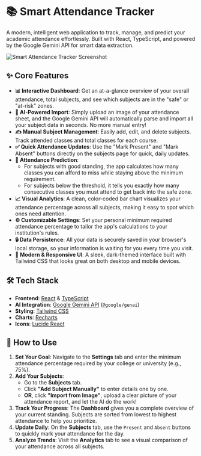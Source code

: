 # 📚 Smart Attendance Tracker

A modern, intelligent web application to track, manage, and predict your academic attendance effortlessly. Built with React, TypeScript, and powered by the Google Gemini API for smart data extraction.

![Smart Attendance Tracker Screenshot](https://storage.googleapis.com/aistudio-o-codegen-corp-public-assets/readme-images/attendance-tracker.png)

## ✨ Core Features

- **📊 Interactive Dashboard**: Get an at-a-glance overview of your overall attendance, total subjects, and see which subjects are in the "safe" or "at-risk" zones.
- **🧠 AI-Powered Import**: Simply upload an image of your attendance sheet, and the Google Gemini API will automatically parse and import all your subject data in seconds. No more manual entry!
- **✍️ Manual Subject Management**: Easily add, edit, and delete subjects. Track attended classes and total classes for each course.
- **✅ Quick Attendance Updates**: Use the "Mark Present" and "Mark Absent" buttons directly on the subjects page for quick, daily updates.
- **🔮 Attendance Prediction**:
    - For subjects with good standing, the app calculates how many classes you can afford to miss while staying above the minimum requirement.
    - For subjects below the threshold, it tells you exactly how many consecutive classes you must attend to get back into the safe zone.
- **📈 Visual Analytics**: A clean, color-coded bar chart visualizes your attendance percentage across all subjects, making it easy to spot which ones need attention.
- **⚙️ Customizable Settings**: Set your personal minimum required attendance percentage to tailor the app's calculations to your institution's rules.
- **🔒 Data Persistence**: All your data is securely saved in your browser's local storage, so your information is waiting for you every time you visit.
- **🎨 Modern & Responsive UI**: A sleek, dark-themed interface built with Tailwind CSS that looks great on both desktop and mobile devices.

## 🛠️ Tech Stack

- **Frontend**: [React](https://reactjs.org/) & [TypeScript](https://www.typescriptlang.org/)
- **AI Integration**: [Google Gemini API](https://ai.google.dev/gemini-api) (`@google/genai`)
- **Styling**: [Tailwind CSS](https://tailwindcss.com/)
- **Charts**: [Recharts](https://recharts.org/)
- **Icons**: [Lucide React](https://lucide.dev/)


## 📖 How to Use

1.  **Set Your Goal**: Navigate to the **Settings** tab and enter the minimum attendance percentage required by your college or university (e.g., 75%).
2.  **Add Your Subjects**:
    - Go to the **Subjects** tab.
    - Click **"Add Subject Manually"** to enter details one by one.
    - **OR**, click **"Import from Image"**, upload a clear picture of your attendance report, and let the AI do the work!
3.  **Track Your Progress**: The **Dashboard** gives you a complete overview of your current standing. Subjects are sorted from lowest to highest attendance to help you prioritize.
4.  **Update Daily**: On the **Subjects** tab, use the `Present` and `Absent` buttons to quickly mark your attendance for the day.
5.  **Analyze Trends**: Visit the **Analytics** tab to see a visual comparison of your attendance across all subjects.

